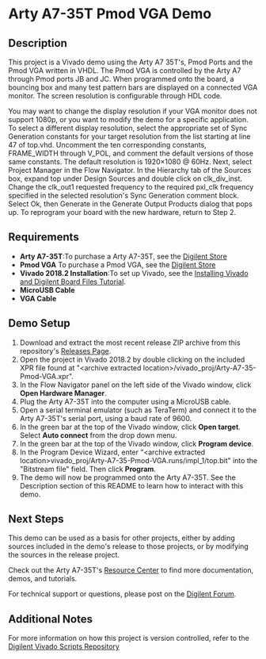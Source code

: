 Arty A7-35T Pmod VGA Demo
==============

Description
--------------
This project is a Vivado demo using the Arty A7 35T's, Pmod Ports and the Pmod VGA written in VHDL. The Pmod VGA is controlled by the Arty A7 through Pmod ports JB and JC. When programmed onto the board, a bouncing box and many test pattern bars are displayed on a connected VGA monitor. The screen resolution is configurable through HDL code.

You may want to change the display resolution if your VGA monitor does not support 1080p, or you want to modify the demo for a specific application. 
To select a different display resolution, select the appropriate set of Sync Generation constants for your target resolution from the list starting at line 47 of top.vhd. Uncomment the ten corresponding constants, FRAME_WIDTH through V_POL, and comment the default versions of those same constants. The default resolution is 1920×1080 @ 60Hz.
Next, select Project Manager in the Flow Navigator. In the Hierarchy tab of the Sources box, expand top under Design Sources and double click on clk_div_inst. Change the clk_out1 requested frequency to the required pxl_clk frequency specified in the selected resolution's Sync Generation comment block. Select Ok, then Generate in the Generate Output Products dialog that pops up. To reprogram your board with the new hardware, return to Step 2.


Requirements
--------------
* **Arty A7-35T**:To purchase a Arty A7-35T, see the [Digilent Store](https://store.digilentinc.com/arty-a7-artix-7-fpga-development-board-for-makers-and-hobbyists/)
* **Pmod VGA** To purchase a Pmod VGA, see the [Digilent Store](https://store.digilentinc.com/pmod-vga-video-graphics-array/)
* **Vivado 2018.2 Installation**:To set up Vivado, see the [Installing Vivado and Digilent Board Files Tutorial](https://reference.digilentinc.com/vivado/installing-vivado/start).
* **MicroUSB Cable**
* **VGA Cable**
 
Demo Setup
--------------
1. Download and extract the most recent release ZIP archive from this repository's [Releases Page](https://github.com/Digilent/Arty-A7-35-Pmod-VGA/releases).
2. Open the project in Vivado 2018.2 by double clicking on the included XPR file found at "\<archive extracted location\>/vivado_proj/Arty-A7-35-Pmod-VGA.xpr".
3. In the Flow Navigator panel on the left side of the Vivado window, click **Open Hardware Manager**.
4. Plug the Arty A7-35T into the computer using a MicroUSB cable.
5. Open a serial terminal emulator (such as TeraTerm) and connect it to the Arty A7-35T's serial port, using a baud rate of 9600.
6. In the green bar at the top of the Vivado window, click **Open target**. Select **Auto connect** from the drop down menu.
7. In the green bar at the top of the Vivado window, click **Program device**.
8. In the Program Device Wizard, enter "\<archive extracted location\>vivado_proj/Arty-A7-35-Pmod-VGA.runs/impl_1/top.bit" into the "Bitstream file" field. Then click **Program**.
9. The demo will now be programmed onto the Arty A7-35T. See the Description section of this README to learn how to interact with this demo.

Next Steps
--------------
This demo can be used as a basis for other projects, either by adding sources included in the demo's release to those projects, or by modifying the sources in the release project.

Check out the Arty A7-35T's [Resource Center](https://reference.digilentinc.com/reference/programmable-logic/arty-a7/start) to find more documentation, demos, and tutorials.

For technical support or questions, please post on the [Digilent Forum](https://forum.digilentinc.com).

Additional Notes
--------------
For more information on how this project is version controlled, refer to the [Digilent Vivado Scripts Repository](https://github.com/digilent/digilent-vivado-scripts)

